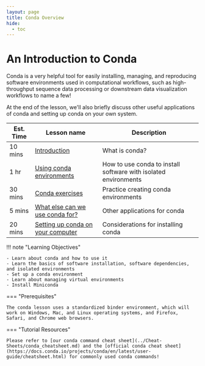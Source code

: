 ```yaml
---
layout: page
title: Conda Overview
hide:
  - toc
---
```


An Introduction to Conda
============================================

Conda is a very helpful tool for easily installing, managing, and reproducing software environments used in computational workflows, such as high-throughput sequence data processing or downstream data visualization workflows to name a few!

At the end of the lesson, we'll also briefly discuss other useful applications of conda and setting up conda on your own system.

Est. Time | Lesson name | Description
--- | --- | ---
10 mins | [Introduction](./conda1.md) | What is conda?
1 hr | [Using conda environments](./conda2.md) | How to use conda to install software with isolated environments
30 mins | [Conda exercises](./conda3.md) | Practice creating conda environments
5 mins | [What else can we use conda for?](./conda4.md) | Other applications for conda
20 mins | [Setting up conda on your computer](install_conda_tutorial.md) | Considerations for installing conda

!!! note "Learning Objectives"

    - Learn about conda and how to use it
    - Learn the basics of software installation, software dependencies, and isolated environments
    - Set up a conda environment
    - Learn about managing virtual environments
    - Install Miniconda

=== "Prerequisites"

    The conda lesson uses a standardized binder environment, which will work on Windows, Mac, and Linux operating systems, and Firefox, Safari, and Chrome web browsers.


=== "Tutorial Resources"

    Please refer to [our conda command cheat sheet](../Cheat-Sheets/conda_cheatsheet.md) and the [official conda cheat sheet](https://docs.conda.io/projects/conda/en/latest/user-guide/cheatsheet.html) for commonly used conda commands!
